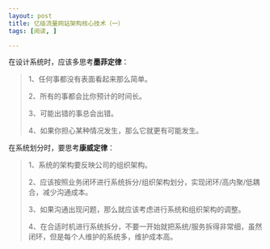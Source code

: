 ```yaml
---
layout: post
title: 亿级流量网站架构核心技术（一）
tags: [阅读, ]

---
```


在设计系统时，应该多思考**墨菲定律**：
> 1、任何事都没有表面看起来那么简单。
> 
> 2、所有的事都会比你预计的时间长。
> 
> 3、可能出错的事总会出错。
> 
> 4、如果你担心某种情况发生，那么它就更有可能发生。

在系统划分时，要思考**康威定律**：
> 1、系统的架构要反映公司的组织架构。
> 
> 2、应该按照业务闭环进行系统拆分/组织架构划分，实现闭环/高内聚/低耦合，减少沟通成本。
> 
> 3、如果沟通出现问题，那么就应该考虑进行系统和组织架构的调整。
> 
> 4、在合适时机进行系统拆分，不要一开始就把系统/服务拆得非常细，虽然闭环，但是每个人维护的系统多，维护成本高。
